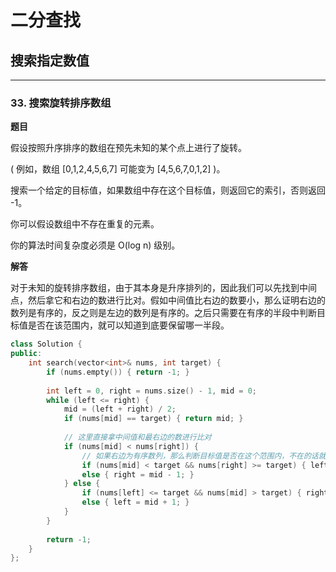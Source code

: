 # 二分查找

## 搜索指定数值

---

### 33. 搜索旋转排序数组

**题目**

假设按照升序排序的数组在预先未知的某个点上进行了旋转。

( 例如，数组 [0,1,2,4,5,6,7] 可能变为 [4,5,6,7,0,1,2] )。

搜索一个给定的目标值，如果数组中存在这个目标值，则返回它的索引，否则返回 -1。

你可以假设数组中不存在重复的元素。

你的算法时间复杂度必须是 O(log n) 级别。

**解答**

对于未知的旋转排序数组，由于其本身是升序排列的，因此我们可以先找到中间点，然后拿它和右边的数进行比对。假如中间值比右边的数要小，那么证明右边的数列是有序的，反之则是左边的数列是有序的。之后只需要在有序的半段中判断目标值是否在该范围内，就可以知道到底要保留哪一半段。

```cpp
class Solution {
public:
    int search(vector<int>& nums, int target) {
        if (nums.empty()) { return -1; }
        
        int left = 0, right = nums.size() - 1, mid = 0;
        while (left <= right) {
            mid = (left + right) / 2;
            if (nums[mid] == target) { return mid; }
            
            // 这里直接拿中间值和最右边的数进行比对
            if (nums[mid] < nums[right]) {
                // 如果右边为有序数列，那么判断目标值是否在这个范围内，不在的话就查找另一半段
                if (nums[mid] < target && nums[right] >= target) { left = mid + 1; }
                else { right = mid - 1; }
            } else {
                if (nums[left] <= target && nums[mid] > target) { right = mid - 1; }
                else { left = mid + 1; }
            }
        }
        
        return -1;
    }
};
```